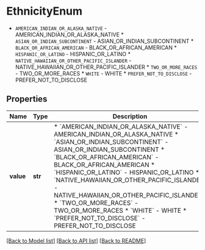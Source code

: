 # EthnicityEnum

* `AMERICAN_INDIAN_OR_ALASKA_NATIVE` - AMERICAN_INDIAN_OR_ALASKA_NATIVE * `ASIAN_OR_INDIAN_SUBCONTINENT` - ASIAN_OR_INDIAN_SUBCONTINENT * `BLACK_OR_AFRICAN_AMERICAN` - BLACK_OR_AFRICAN_AMERICAN * `HISPANIC_OR_LATINO` - HISPANIC_OR_LATINO * `NATIVE_HAWAIIAN_OR_OTHER_PACIFIC_ISLANDER` - NATIVE_HAWAIIAN_OR_OTHER_PACIFIC_ISLANDER * `TWO_OR_MORE_RACES` - TWO_OR_MORE_RACES * `WHITE` - WHITE * `PREFER_NOT_TO_DISCLOSE` - PREFER_NOT_TO_DISCLOSE

## Properties
Name | Type | Description | Notes
------------ | ------------- | ------------- | -------------
**value** | **str** | * &#x60;AMERICAN_INDIAN_OR_ALASKA_NATIVE&#x60; - AMERICAN_INDIAN_OR_ALASKA_NATIVE * &#x60;ASIAN_OR_INDIAN_SUBCONTINENT&#x60; - ASIAN_OR_INDIAN_SUBCONTINENT * &#x60;BLACK_OR_AFRICAN_AMERICAN&#x60; - BLACK_OR_AFRICAN_AMERICAN * &#x60;HISPANIC_OR_LATINO&#x60; - HISPANIC_OR_LATINO * &#x60;NATIVE_HAWAIIAN_OR_OTHER_PACIFIC_ISLANDER&#x60; - NATIVE_HAWAIIAN_OR_OTHER_PACIFIC_ISLANDER * &#x60;TWO_OR_MORE_RACES&#x60; - TWO_OR_MORE_RACES * &#x60;WHITE&#x60; - WHITE * &#x60;PREFER_NOT_TO_DISCLOSE&#x60; - PREFER_NOT_TO_DISCLOSE |  must be one of ["AMERICAN_INDIAN_OR_ALASKA_NATIVE", "ASIAN_OR_INDIAN_SUBCONTINENT", "BLACK_OR_AFRICAN_AMERICAN", "HISPANIC_OR_LATINO", "NATIVE_HAWAIIAN_OR_OTHER_PACIFIC_ISLANDER", "TWO_OR_MORE_RACES", "WHITE", "PREFER_NOT_TO_DISCLOSE", ]

[[Back to Model list]](../README.md#documentation-for-models) [[Back to API list]](../README.md#documentation-for-api-endpoints) [[Back to README]](../README.md)


